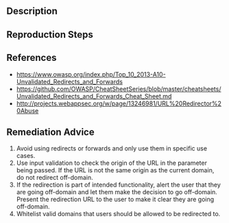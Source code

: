 ## Description


## Reproduction Steps


## References

- https://www.owasp.org/index.php/Top_10_2013-A10-Unvalidated_Redirects_and_Forwards
- https://github.com/OWASP/CheatSheetSeries/blob/master/cheatsheets/Unvalidated_Redirects_and_Forwards_Cheat_Sheet.md
- http://projects.webappsec.org/w/page/13246981/URL%20Redirector%20Abuse


## Remediation Advice

1. Avoid using redirects or forwards and only use them in specific use cases.
2. Use input validation to check the origin of the URL in the parameter being passed. If the URL is not the same origin as the current domain, do not redirect off-domain.
3. If the redirection is part of intended functionality, alert the user that they are going off-domain and let them make the decision to go off-domain. Present the redirection URL to the user to make it clear they are going off-domain.
4. Whitelist valid domains that users should be allowed to be redirected to.

